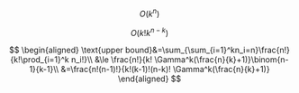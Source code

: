 $$
O(k^n)
$$


$$
O(k!k^{n-k})
$$

$$
\begin{aligned}
\text{upper bound}&=\sum_{\sum_{i=1}^kn_i=n}\frac{n!}{k!\prod_{i=1}^k n_i!}\\
&\le \frac{n!}{k! \Gamma^k(\frac{n}{k}+1)}\binom{n-1}{k-1}\\
&=\frac{n!(n-1)!}{k!(k-1)!(n-k)! \Gamma^k(\frac{n}{k}+1)}
\end{aligned}
$$
